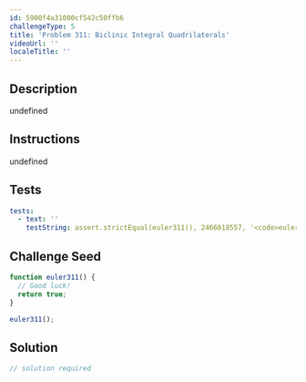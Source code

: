 ```yaml
---
id: 5900f4a31000cf542c50ffb6
challengeType: 5
title: 'Problem 311: Biclinic Integral Quadrilaterals'
videoUrl: ''
localeTitle: ''
---
```


## Description
undefined

## Instructions
undefined

## Tests
<section id='tests'>

```yml
tests:
  - text: ''
    testString: assert.strictEqual(euler311(), 2466018557, '<code>euler311()</code> should return 2466018557.');

```

</section>

## Challenge Seed
<section id='challengeSeed'>

<div id='js-seed'>

```js
function euler311() {
  // Good luck!
  return true;
}

euler311();

```

</div>



</section>

## Solution
<section id='solution'>

```js
// solution required
```
</section>
